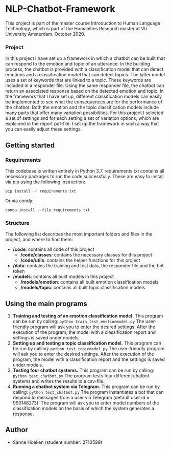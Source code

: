 # NLP-Chatbot-Framework

This project is part of the master course Introduction to Human Language Technology, which is part of the Humanities Research master at VU University Amsterdam.
October 2020.

### Project

In this project I have set up a framework in which a chatbot can be built that can respond to the emotion and topic of an utterance. In the building process, the chatbot is provided with a classification model that can detect emotions and a classification model that can detect topics. The latter model uses a set of keywords that are linked to a topic. These keywords are included in a responder file. Using the same responder file, the chatbot can return an associated response based on the detected emotion and topic. In the framework that I have set up, different classification models can easily be implemented to see what the consequences are for the performance of the chatbot. Both the emotion and the topic classification models include many parts that offer many variation possibilities. For this project I selected a set of settings and for each setting a set of variation options, which are explained in the report pdf-file. I set up the framework in such a way that you can easily adjust these settings. 

## Getting started

### Requirements

This codebase is written entirely in Python 3.7. requirements.txt contains all necessary packages to run the code successfully. These are easy to install via pip using the following instruction:

```
pip install -r requirements.txt
```

Or via conda:

```
conda install --file requirements.txt
```

### Structure

The following list describes the most important folders and files in the project, and where to find them:

- **/code**: contains all code of this project
  - **/code/classes**: contains the necessary classes for this project
  - **/code/utils**: contains the helper functions for this project
- **/data**: contains the training and test data, the responder file and the bot token
- **/models**: contains all built models in this project
  - **/models/emotion**: contains all built emotion classification models
  - **/models/topic**: contains all built topic classification models

## Using the main programs

1. **Training and testing of an emotion classification model.**
  This program can be run by calling:
  ``
  python train_test_emotionmodel.py
  ``
  The user-friendly program will ask you to enter the desired settings. After the execution of the program, the model with a classification report and settings is saved under models.
2. **Setting up and testing a topic classification model.**
  This program can be run by calling:
  ``
  python test_topicmodel.py
  ``
  The user-friendly program will ask you to enter the desired settings. After the execution of the program, the model with a classification report and the settings is saved under models.
3. **Testing four chatbot systems.**
  This program can be run by calling:
  ``
  python test_chatbot.py
  ``
  The program tests four different chatbot systems and writes the results to a csv-file.
4. **Running a chatbot system via Telegram.**
  This program can be run by calling:
  ``
  python test_chatbot.py
  ``
  The program instantiates a bot that can respond to messages from a user via Telegram (default user id = 990148273). The program will ask you to enter model numbers of the classification models on the basis of which the system generates a response.

## Author
- Sanne Hoeken (student number: 2710599)
